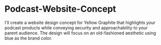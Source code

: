 # Podcast-Website-Concept
I'll create a website design concept for Yellow Graphite that highlights your podcast products while conveying security and approachability to your parent audience. The design will focus on an old-fashioned aesthetic using blue as the brand color.
